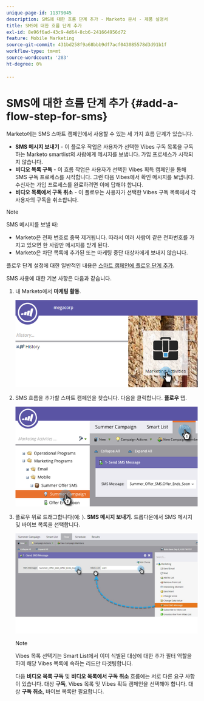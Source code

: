 ```yaml
---
unique-page-id: 11379045
description: SMS에 대한 흐름 단계 추가 - Marketo 문서 - 제품 설명서
title: SMS에 대한 흐름 단계 추가
exl-id: 8e96f6ad-43c9-4d64-8cb6-241664956d72
feature: Mobile Marketing
source-git-commit: 431bd258f9a68bbb9df7acf043085578d3d91b1f
workflow-type: tm+mt
source-wordcount: '283'
ht-degree: 0%

---
```


# SMS에 대한 흐름 단계 추가 {#add-a-flow-step-for-sms}

Marketo에는 SMS 스마트 캠페인에서 사용할 수 있는 세 가지 흐름 단계가 있습니다.

* **SMS 메시지 보내기** - 이 플로우 작업은 사용자가 선택한 Vibes 구독 목록을 구독하는 Marketo smartlist의 사람에게 메시지를 보냅니다. 가입 프로세스가 시작되지 않습니다.
* **비디오 목록 구독** - 이 흐름 작업은 사용자가 선택한 Vibes 획득 캠페인을 통해 SMS 구독 프로세스를 시작합니다. 그런 다음 Vibes에서 확인 메시지를 보냅니다. 수신자는 가입 프로세스를 완료하려면 이에 답해야 합니다.
* **비디오 목록에서 구독 취소** - 이 플로우는 사용자가 선택한 Vibes 구독 목록에서 각 사용자의 구독을 취소합니다.

>[!NOTE]
>
>SMS 메시지를 보낼 때:
>
>* Marketo은 전화 번호로 중복 제거됩니다. 따라서 여러 사람이 같은 전화번호를 가지고 있으면 한 사람만 메시지를 받게 된다.
>* Marketo은 차단 목록에 추가된 또는 마케팅 중단 대상자에게 보내지 않습니다.

플로우 단계 설정에 대한 일반적인 내용은 [스마트 캠페인에 플로우 단계 추가](/help/marketo/product-docs/core-marketo-concepts/smart-campaigns/flow-actions/add-a-flow-step-to-a-smart-campaign.md).

SMS 사용에 대한 기본 사항은 다음과 같습니다.

1. 내 Marketo에서 **마케팅 활동**.

   ![](assets/image2016-7-28-11-3a41-3a17.png)

1. SMS 흐름을 추가할 스마트 캠페인을 찾습니다. 다음을 클릭합니다. **플로우** 탭.

   ![](assets/image2016-7-28-11-3a43-3a41.png)

1. 플로우 위로 드래그합니다(예: ). **SMS 메시지 보내기**. 드롭다운에서 SMS 메시지 및 바이브 목록을 선택합니다.

   ![](assets/send-sms-message-hands.jpg)

   >[!NOTE]
   >
   >Vibes 목록 선택기는 Smart List에서 이미 식별된 대상에 대한 추가 필터 역할을 하여 해당 Vibes 목록에 속하는 리드만 타겟팅합니다.
   >
   >다음 **비디오 목록 구독** 및 **비디오 목록에서 구독 취소** 흐름에는 서로 다른 요구 사항이 있습니다. 대상 **구독**, Vibes 목록 및 Vibes 획득 캠페인을 선택해야 합니다. 대상 **구독 취소**, 바이브 목록만 필요합니다.
